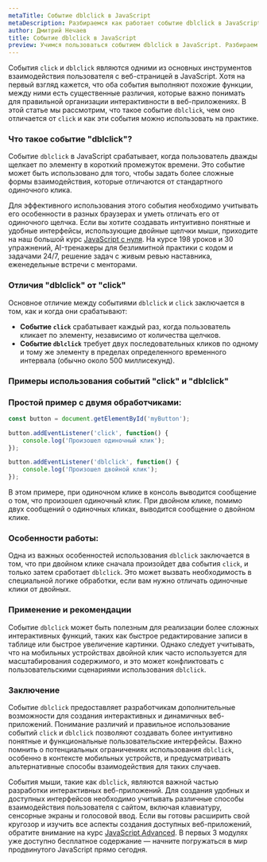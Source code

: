 ```yaml
---
metaTitle: Событие dblclick в JavaScript
metaDescription: Разбираемся как работает событие dblclick в JavaScript
author: Дмитрий Нечаев
title: Событие dblclick в JavaScript
preview: Учимся пользоваться событием dblclick в JavaScript. Разбираем примеры использования
---
```


События `click` и `dblclick` являются одними из основных инструментов взаимодействия пользователя с веб-страницей в JavaScript. Хотя на первый взгляд кажется, что оба события выполняют похожие функции, между ними есть существенные различия, которые важно понимать для правильной организации интерактивности в веб-приложениях. В этой статье мы рассмотрим, что такое событие `dblclick`, чем оно отличается от `click` и как эти события можно использовать на практике.

### Что такое событие "dblclick"?

Событие `dblclick` в JavaScript срабатывает, когда пользователь дважды щелкает по элементу в короткий промежуток времени. Это событие может быть использовано для того, чтобы задать более сложные формы взаимодействия, которые отличаются от стандартного одиночного клика.

Для эффективного использования этого события необходимо учитывать его особенности в разных браузерах и уметь отличать его от одиночного щелчка. Если вы хотите создавать интуитивно понятные и удобные интерфейсы, использующие двойные щелчки мыши, приходите на наш большой курс [JavaScript с нуля](https://purpleschool.ru/course/javascript-basics?utm_source=knowledgebase&utm_medium=text&utm_campaign=sobytie-dblclick-v-javascript). На курсе 198 уроков и 30 упражнений, AI-тренажеры для безлимитной практики с кодом и задачами 24/7, решение задач с живым ревью наставника, еженедельные встречи с менторами.

### Отличия "dblclick" от "click"

Основное отличие между событиями `dblclick` и `click` заключается в том, как и когда они срабатывают:

- **Событие `click`** срабатывает каждый раз, когда пользователь кликает по элементу, независимо от количества щелчков.
- **Событие `dblclick`** требует двух последовательных кликов по одному и тому же элементу в пределах определенного временного интервала (обычно около 500 миллисекунд).

### Примеры использования событий "click" и "dblclick"

### Простой пример с двумя обработчиками:

```jsx
const button = document.getElementById('myButton');

button.addEventListener('click', function() {
    console.log('Произошел одиночный клик');
});

button.addEventListener('dblclick', function() {
    console.log('Произошел двойной клик');
});

```

В этом примере, при одиночном клике в консоль выводится сообщение о том, что произошел одиночный клик. При двойном клике, помимо двух сообщений о одиночных кликах, выводится сообщение о двойном клике.

### Особенности работы:

Одна из важных особенностей использования `dblclick` заключается в том, что при двойном клике сначала произойдет два события `click`, и только затем сработает `dblclick`. Это может вызвать необходимость в специальной логике обработки, если вам нужно отличать одиночные клики от двойных.

### Применение и рекомендации

Событие `dblclick` может быть полезным для реализации более сложных интерактивных функций, таких как быстрое редактирование записи в таблице или быстрое увеличение картинки. Однако следует учитывать, что на мобильных устройствах двойной клик часто используется для масштабирования содержимого, и это может конфликтовать с пользовательскими сценариями использования `dblclick`.

### Заключение

Событие `dblclick` предоставляет разработчикам дополнительные возможности для создания интерактивных и динамичных веб-приложений. Понимание различий и правильное использование событий `click` и `dblclick` позволяют создавать более интуитивно понятные и функциональные пользовательские интерфейсы. Важно помнить о потенциальных ограничениях использования `dblclick`, особенно в контексте мобильных устройств, и предусматривать альтернативные способы взаимодействия для таких случаев.

События мыши, такие как `dblclick`, являются важной частью разработки интерактивных веб-приложений. Для создания удобных и доступных интерфейсов необходимо учитывать различные способы взаимодействия пользователя с сайтом, включая клавиатуру, сенсорные экраны и голосовой ввод. Если вы готовы расширить свой кругозор и изучить все аспекты создания доступных веб-приложений, обратите внимание на курс [JavaScript Advanced](https://purpleschool.ru/course/javascript-advanced?utm_source=knowledgebase&utm_medium=text&utm_campaign=sobytie-dblclick-v-javascript). В первых 3 модулях уже доступно бесплатное содержание — начните погружаться в мир продвинутого JavaScript прямо сегодня.
